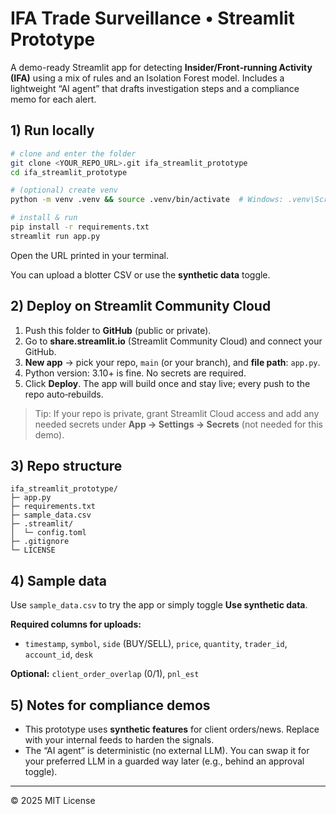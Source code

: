 # IFA Trade Surveillance • Streamlit Prototype

A demo-ready Streamlit app for detecting **Insider/Front‑running Activity (IFA)** using a mix of
rules and an Isolation Forest model. Includes a lightweight “AI agent” that drafts
investigation steps and a compliance memo for each alert.

## 1) Run locally

```bash
# clone and enter the folder
git clone <YOUR_REPO_URL>.git ifa_streamlit_prototype
cd ifa_streamlit_prototype

# (optional) create venv
python -m venv .venv && source .venv/bin/activate  # Windows: .venv\Scripts\activate

# install & run
pip install -r requirements.txt
streamlit run app.py
```

Open the URL printed in your terminal.

You can upload a blotter CSV or use the **synthetic data** toggle.

## 2) Deploy on Streamlit Community Cloud

1. Push this folder to **GitHub** (public or private).
2. Go to **share.streamlit.io** (Streamlit Community Cloud) and connect your GitHub.
3. **New app** → pick your repo, `main` (or your branch), and **file path**: `app.py`.
4. Python version: 3.10+ is fine. No secrets are required.
5. Click **Deploy**. The app will build once and stay live; every push to the repo auto‑rebuilds.

> Tip: If your repo is private, grant Streamlit Cloud access and add any needed secrets under
> **App → Settings → Secrets** (not needed for this demo).

## 3) Repo structure

```
ifa_streamlit_prototype/
├─ app.py
├─ requirements.txt
├─ sample_data.csv
├─ .streamlit/
│  └─ config.toml
├─ .gitignore
└─ LICENSE
```

## 4) Sample data

Use `sample_data.csv` to try the app or simply toggle **Use synthetic data**.

**Required columns for uploads:**
- `timestamp`, `symbol`, `side` (BUY/SELL), `price`, `quantity`, `trader_id`, `account_id`, `desk`

**Optional:** `client_order_overlap` (0/1), `pnl_est`

## 5) Notes for compliance demos

- This prototype uses **synthetic features** for client orders/news. Replace with your internal feeds
  to harden the signals.
- The “AI agent” is deterministic (no external LLM). You can swap it for your preferred LLM in a
  guarded way later (e.g., behind an approval toggle).

---

© 2025 MIT License

